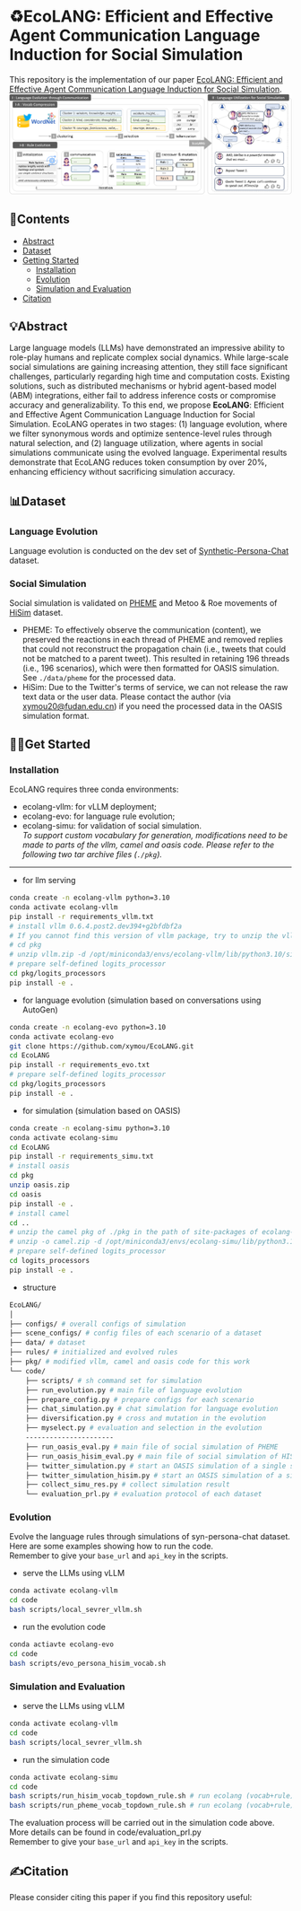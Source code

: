 # ♻EcoLANG: Efficient and Effective Agent Communication Language Induction for Social Simulation

This repository is the implementation of our paper [EcoLANG: Efficient and Effective Agent Communication Language Induction for Social Simulation]().   
![overview](imgs/overview.png)

## 🚀Contents
- [Abstract](#Abstract)
- [Dataset](#Dataset)
- [Getting Started](#Getting-Started)
    - [Installation](#Installation)
    - [Evolution](#Evolution)
    - [Simulation and Evaluation](#Simulation-and-Evaluation)
- [Citation](#Citation)

## 💡Abstract
Large language models (LLMs) have demonstrated an impressive ability to role-play humans and replicate complex social dynamics. While large-scale social simulations are gaining increasing attention, they still face significant challenges, particularly regarding high time and computation costs. Existing solutions, such as distributed mechanisms or hybrid agent-based model (ABM) integrations, either fail to address inference costs or compromise accuracy and generalizability. To this end, we propose **EcoLANG**: Efficient and Effective Agent Communication Language Induction for Social Simulation. EcoLANG operates in two stages: (1) language evolution, where we filter synonymous words and optimize sentence-level rules through natural selection, and (2) language utilization, where agents in social simulations communicate using the evolved language. Experimental results demonstrate that EcoLANG reduces token consumption by over 20%, enhancing efficiency without sacrificing simulation accuracy.

## 📊Dataset
### Language Evolution
Language evolution is conducted on the dev set of [Synthetic-Persona-Chat](https://huggingface.co/datasets/google/Synthetic-Persona-Chat) dataset. 

### Social Simulation
Social simulation is validated on [PHEME](https://aclanthology.org/C18-1288/) and Metoo & Roe movements of [HiSim](https://aclanthology.org/2024.findings-acl.285/) dataset.

- PHEME: To effectively observe the communication (content), we preserved the reactions in each thread of PHEME and removed replies that could not reconstruct the propagation chain (i.e., tweets that could not be matched to a parent tweet). This resulted in retaining 196 threads (i.e., 196 scenarios), which were then formatted for OASIS simulation. See `./data/pheme` for the processed data.
- HiSim: Due to the Twitter's terms of service, we can not release the raw text data or the user data. Please contact the author (via xymou20@fudan.edu.cn) if you need the processed data in the OASIS simulation format.

## 🏃‍♂️Get Started
### Installation
EcoLANG requires three conda environments:
- ecolang-vllm: for vLLM deployment;
- ecolang-evo: for language rule evolution; 
- ecolang-simu: for validation of social simulation.  
*To support custom vocabulary for generation, modifications need to be made to parts of the vllm, camel and oasis code. Please refer to the following two tar archive files (`./pkg`).*

---------

- for llm serving
```bash
conda create -n ecolang-vllm python=3.10
conda activate ecolang-vllm
pip install -r requirements_vllm.txt
# install vllm 0.6.4.post2.dev394+g2bfdbf2a
# If you cannot find this version of vllm package, try to unzip the vllm pkg of ./pkg in the path of site-packages of ecolang-vllm env. You can run 'pip show pip' to find the path.
# cd pkg
# unzip vllm.zip -d /opt/miniconda3/envs/ecolang-vllm/lib/python3.10/site-packages/
# prepare self-defined logits_processor
cd pkg/logits_processors
pip install -e .
```

- for language evolution (simulation based on conversations using AutoGen)
```bash
conda create -n ecolang-evo python=3.10
conda activate ecolang-evo
git clone https://github.com/xymou/EcoLANG.git
cd EcoLANG
pip install -r requirements_evo.txt
# prepare self-defined logits_processor
cd pkg/logits_processors
pip install -e .
```

- for simulation (simulation based on OASIS)
```bash
conda create -n ecolang-simu python=3.10
conda activate ecolang-simu
cd EcoLANG
pip install -r requirements_simu.txt
# install oasis
cd pkg
unzip oasis.zip
cd oasis
pip install -e .
# install camel
cd ..
# unzip the camel pkg of ./pkg in the path of site-packages of ecolang-simu env.
# unzip -o camel.zip -d /opt/miniconda3/envs/ecolang-simu/lib/python3.10/site-packages/
# prepare self-defined logits_processor
cd logits_processors
pip install -e .
```

- structure
```bash
EcoLANG/
│
├── configs/ # overall configs of simulation
├── scene_configs/ # config files of each scenario of a dataset 
├── data/ # dataset
├── rules/ # initialized and evolved rules
├── pkg/ # modified vllm, camel and oasis code for this work
└── code/ 
    ├── scripts/ # sh command set for simulation
    ├── run_evolution.py # main file of language evolution
    ├── prepare_config.py # prepare configs for each scenario
    ├── chat_simulation.py # chat simulation for language evolution
    ├── diversification.py # cross and mutation in the evolution
    ├── myselect.py # evaluation and selection in the evolution
    ----------------------
    ├── run_oasis_eval.py # main file of social simulation of PHEME        
    ├── run_oasis_hisim_eval.py # main file of social simulation of HISIM
    ├── twitter_simulation.py # start an OASIS simulation of a single scenario in PHEME
    ├── twitter_simulation_hisim.py # start an OASIS simulation of a single scenario in HISIM
    ├── collect_simu_res.py # collect simulation result
    └── evaluation_prl.py # evaluation protocol of each dataset
```


### Evolution
Evolve the language rules through simulations of syn-persona-chat dataset. Here are some examples showing how to run the code.  
Remember to give your `base_url` and `api_key` in the scripts.

- serve the LLMs using vLLM
```bash
conda activate ecolang-vllm
cd code
bash scripts/local_sevrer_vllm.sh
```

- run the evolution code
```bash
conda actiavte ecolang-evo
cd code
bash scripts/evo_persona_hisim_vocab.sh
```


### Simulation and Evaluation
- serve the LLMs using vLLM
```bash
conda activate ecolang-vllm
cd code
bash scripts/local_sevrer_vllm.sh
```

- run the simulation code
```bash
conda activate ecolang-simu
cd code
bash scripts/run_hisim_vocab_topdown_rule.sh # run ecolang (vocab+rule)
bash scripts/run_pheme_vocab_topdown_rule.sh # run ecolang (vocab+rule)
```

The evaluation process will be carried out in the simulation code above. More details can be found in code/evaluation_prl.py  
Remember to give your `base_url` and `api_key` in the scripts.


## ✍️Citation
Please consider citing this paper if you find this repository useful:
```bash

```